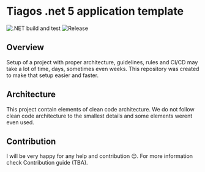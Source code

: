 # Tiagos .net 5 application template

![.NET build and test](https://github.com/TiagosCz/TiagosWebAppTemplate/workflows/.NET%20build%20and%20test/badge.svg)  ![Release](https://github.com/TiagosCz/TiagosWebAppTemplate/workflows/Release%20app/badge.svg)

## Overview

Setup of a project with proper architecture, guidelines, rules and CI/CD may take a lot of time, days, sometimes even weeks. This repository was created to make that setup easier and faster.

## Architecture

This project contain elements of clean code architecture. We do not follow clean code architecture to the smallest details and some elements werent even used.

## Contribution

I will be very happy for any help and contribution :blush:.
For more information check Contribution guide (TBA).